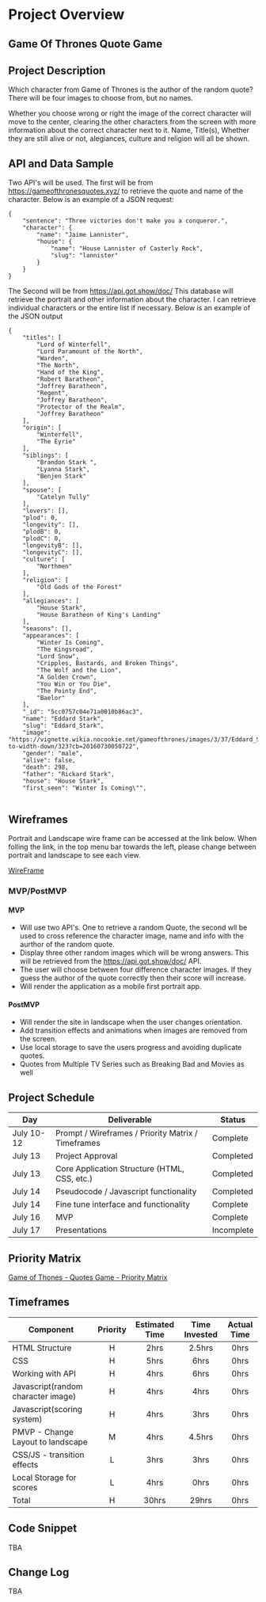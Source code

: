 # Project Overview

## Game Of Thrones Quote Game

## Project Description

Which character from Game of Thrones is the author of the random quote?
There will be four images to choose from, but no names.

Whether you choose wrong or right the image of the correct character will move to the center, 
clearing the other characters from the screen with more information about the correct character next to it.
Name, Title(s), Whether they are still alive or not, alegiances, culture and religion will all be shown.

## API and Data Sample

Two API's will be used.
The first will be from https://gameofthronesquotes.xyz/ to retrieve the quote and name of the character.
Below is an example of a JSON request:
```
{
    "sentence": "Three victories don't make you a conqueror.",
    "character": {
        "name": "Jaime Lannister",
        "house": {
            "name": "House Lannister of Casterly Rock",
            "slug": "lannister"
        }
    }
}
```

The Second will be from https://api.got.show/doc/
This database will retrieve the portrait and other information about the character.
I can retrieve individual characters or the entire list if necessary.
Below is an example of the JSON output

```
{
    "titles": [
        "Lord of Winterfell",
        "Lord Paramount of the North",
        "Warden",
        "The North",
        "Hand of the King",
        "Robert Baratheon",
        "Joffrey Baratheon",
        "Regent",
        "Joffrey Baratheon",
        "Protector of the Realm",
        "Joffrey Baratheon"
    ],
    "origin": [
        "Winterfell",
        "The Eyrie"
    ],
    "siblings": [
        "Brandon Stark ",
        "Lyanna Stark",
        "Benjen Stark"
    ],
    "spouse": [
        "Catelyn Tully"
    ],
    "lovers": [],
    "plod": 0,
    "longevity": [],
    "plodB": 0,
    "plodC": 0,
    "longevityB": [],
    "longevityC": [],
    "culture": [
        "Northmen"
    ],
    "religion": [
        "Old Gods of the Forest"
    ],
    "allegiances": [
        "House Stark",
        "House Baratheon of King's Landing"
    ],
    "seasons": [],
    "appearances": [
        "Winter Is Coming",
        "The Kingsroad",
        "Lord Snow",
        "Cripples, Bastards, and Broken Things",
        "The Wolf and the Lion",
        "A Golden Crown",
        "You Win or You Die",
        "The Pointy End",
        "Baelor"
    ],
    "_id": "5cc0757c04e71a0010b86ac3",
    "name": "Eddard Stark",
    "slug": "Eddard_Stark",
    "image": "https://vignette.wikia.nocookie.net/gameofthrones/images/3/37/Eddard_Stark_infobox_new.jpg/revision/latest/scale-to-width-down/323?cb=20160730050722",
    "gender": "male",
    "alive": false,
    "death": 298,
    "father": "Rickard Stark",
    "house": "House Stark",
    "first_seen": "Winter Is Coming\"",


```


## Wireframes

Portrait and Landscape wire frame can be accessed at the link below.
When folling the link, in the top menu bar towards the left, please change between portrait and landscape to see each view.

[WireFrame](https://wireframe.cc/pro/pp/37d79e370358447)

### MVP/PostMVP

#### MVP 

- Will use two API's. One to retrieve a random Quote, the second wll be used to cross reference the character image, name and info with the aurthor of the random quote.
- Display three other random images which will be wrong answers. This will be retrieved from the https://api.got.show/doc/ API.
- The user will choose between four difference character images. If they guess the author of the quote correctly then their score will increase.
- Will render the application as a mobile first portrait app.

#### PostMVP  

- Will render the site in landscape when the user changes orientation.
- Add transition effects and animations when images are removed from the screen.
- Use local storage to save the users progress and avoiding duplicate quotes.
- Quotes from Multiple TV Series such as Breaking Bad and Movies as well

## Project Schedule

|  Day | Deliverable | Status
|---|---| ---|
|July 10-12| Prompt / Wireframes / Priority Matrix / Timeframes | Complete
|July 13| Project Approval | Completed
|July 13| Core Application Structure (HTML, CSS, etc.) | Completed
|July 14| Pseudocode / Javascript functionality | Completed
|July 14| Fine tune interface and functionality | Complete
|July 16| MVP | Complete
|July 17| Presentations | Incomplete

## Priority Matrix

[Game of Thones - Quotes Game - Priority Matrix](https://drive.google.com/file/d/1P-szTdfHkvSx0QuheiR16Mbh2ClpsTqH/view?usp=sharing)

## Timeframes

| Component | Priority | Estimated Time | Time Invested | Actual Time |
| --- | :---: |  :---: | :---: | :---: |
| HTML Structure | H | 2hrs| 2.5hrs | 0hrs |
| CSS| H | 5hrs| 6hrs | 0hrs |
| Working with API | H | 4hrs| 6hrs | 0hrs |
| Javascript(random character image) | H | 4hrs| 4hrs | 0hrs |
| Javascript(scoring system) | H | 4hrs| 3hrs | 0hrs |
| PMVP - Change Layout to landscape | M | 4hrs| 4.5hrs | 0hrs |
| CSS/JS - transition effects | L | 3hrs| 3hrs | 0hrs |
| Local Storage for scores | L | 4hrs| 0hrs | 0hrs |
| Total | H | 30hrs| 29hrs | 0hrs |

## Code Snippet

TBA

## Change Log

TBA
